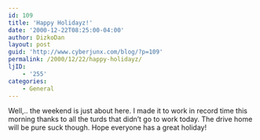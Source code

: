 ```yaml
---
id: 109
title: 'Happy Holidayz!'
date: '2000-12-22T08:25:00-04:00'
author: DizkoDan
layout: post
guid: 'http://www.cyberjunx.com/blog/?p=109'
permalink: /2000/12/22/happy-holidayz/
ljID:
    - '255'
categories:
    - General
---
```


Well,.. the weekend is just about here. I made it to work in record time this morning thanks to all the turds that didn’t go to work today. The drive home will be pure suck though. Hope everyone has a great holiday!